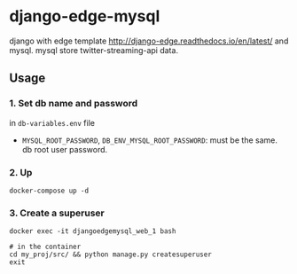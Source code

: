 # django-edge-mysql

django with edge template http://django-edge.readthedocs.io/en/latest/ and mysql.
mysql store twitter-streaming-api data.


## Usage

### 1. Set db name and password

in `db-variables.env` file

- `MYSQL_ROOT_PASSWORD`, `DB_ENV_MYSQL_ROOT_PASSWORD`: must be the same. db root user password.

### 2. Up

```
docker-compose up -d
```

### 3. Create a superuser

```
docker exec -it djangoedgemysql_web_1 bash

# in the container
cd my_proj/src/ && python manage.py createsuperuser
exit
```
